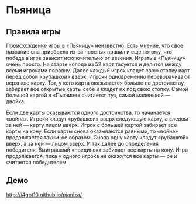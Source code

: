 Пьяница
=======

Правила игры
------------

Происхождение игры в «Пьяницу» неизвестно. Есть мнение, что свое название она приобрела из-за простых правил и еще потому, что победа в игре зависит исключительно от везения. Играть в «Пьяницу» очень просто. На старте колода из 52 карт тасуется и делится между всеми игроками поровну. Далее каждый игрок кладет свою стопку карт перед собой «рубашкой» вверх. Игроки одновременно переворачивают верхнюю карту. Тот, у кого карта оказывается больше по достоинству, забирает все открытые карты себе и кладет их под свою стопку. Самой большой картой в «Пьянице» считается туз, самой маленькой — двойка.

Если две карты оказываются одного достоинства, то начинается «война». Игроки кладут «рубашкой» вверх следующую карту, а следом за ней — карту лицом вверх. Игрок с большей картой забирает все карты на кону. Если карты снова оказываются равными, то «война» продолжается таким же образом. Снова одну карту кладут «рубашкой» вверх, а за ней — лицом вверх. И так далее до определения победителя. Выигравший «поединок» забирает все карты на кону. Игра продолжается, пока у одного игрока не окажутся все карты — он и считается победителем.

Демо
----

http://i4got10.github.io/pjaniza/
